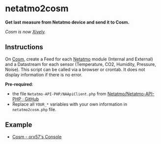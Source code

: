 # netatmo2cosm

**Get last measure from Netatmo device and send it to Cosm.**

*Cosm is now [Xively](https://xively.com/).*


## Instructions

On [Cosm](https://cosm.com/), create a Feed for each [Netatmo](http://www.netatmo.com/) module (Internal and External) and a Datastream for each sensor (Temperature, CO2, Humidity, Pressure, Noise). This script can be called via a browser or crontab. It does not display information if there is no error.

**Pre-required**:

* the file `Netatmo-API-PHP/NAApiClient.php` from [Netatmo/Netatmo-API-PHP · GitHub](https://github.com/Netatmo/Netatmo-API-PHP)
* Replace all `YOUR_*` variables with your own information in `netatmo2cosm.php` file.

## Example

* [Cosm - orx57's Console](https://cosm.com/users/orx57)
